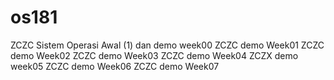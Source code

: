 # os181
ZCZC Sistem Operasi Awal (1) dan demo week00
ZCZC demo Week01
ZCZC demo Week02
ZCZC demo Week03
ZCZC demo Week04
ZCZX demo week05
ZCZC demo Week06
ZCZC demo Week07
